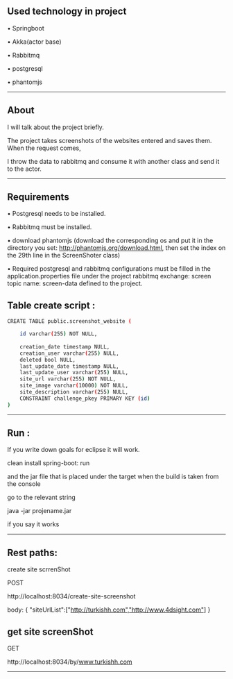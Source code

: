 ## Used technology in project

•	Springboot

•	Akka(actor base)

•	Rabbitmq

•	postgresql

•	phantomjs 

------------------------------------------------------
## About

I will talk about the project briefly.

The project takes screenshots of the websites entered and saves them. When the request comes,

I throw the data to rabbitmq and consume it with another class and send it to the actor.

------------------------------------------------------
## Requirements

•	Postgresql needs to be installed.

•	Rabbitmq must be installed.

•	download phantomjs (download the corresponding os and put it in the directory you set: http://phantomjs.org/download.html, then set the index on the 29th line in the ScreenShoter class)

•	Required postgresql and rabbitmq configurations must be filled in the application.properties file under the project
rabbitmq exchange: screen topic name: screen-data defined to the project.



## Table  create script : 
```bash
CREATE TABLE public.screenshot_website (

	id varchar(255) NOT NULL,
	
	creation_date timestamp NULL,
	creation_user varchar(255) NULL,
	deleted bool NULL,
	last_update_date timestamp NULL,
	last_update_user varchar(255) NULL,
	site_url varchar(255) NOT NULL,
	site_image varchar(10000) NOT NULL,
	site_description varchar(255) NULL,
	CONSTRAINT challenge_pkey PRIMARY KEY (id)
)
```

--------------------------------------------------------------------------------
## Run :

If you write down goals for eclipse it will work.

clean install spring-boot: run

and the jar file that is placed under the target when the build is taken from the console

go to the relevant string

java -jar projename.jar

if you say it works

-------------------------------------------------------

## Rest paths:

create site scrrenShot

POST

http://localhost:8034/create-site-screenshot

body:
{
	"siteUrlList":["http://turkishh.com","http://www.4dsight.com"]
}


## get site screenShot

GET

http://localhost:8034/by/www.turkishh.com

--------------------------------------------------------------------
